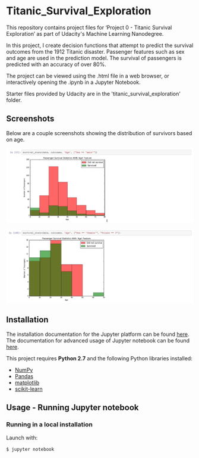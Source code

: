 # Titanic_Survival_Exploration
This repository contains project files for ‘Project 0 - Titanic Survival Exploration’ as part of Udacity's Machine Learning Nanodegree. 

In this project, I create decision functions that attempt to predict the survival outcomes from the 1912 Titanic disaster. Passenger features such as sex and age are used in the prediction model. The survival of passengers is predicted with an accuracy of over 80%.

The project can be viewed using the .html file in a web browser, or interactively opening the .ipynb in a Jupyter Notebook.

Starter files provided by Udacity are in the 'titanic_survival_exploration' folder. 

## Screenshots
Below are a couple screenshots showing the distribution of survivors based on age.

![](Titanic_Screenshot_1.jpg)

![](Titanic_Screenshot_2.jpg)

## Installation
The installation documentation for the Jupyter platform can be found [here](https://jupyter.readthedocs.io/en/latest/install.html).
The documentation for advanced usage of Jupyter notebook can be found
[here](https://jupyter-notebook.readthedocs.io/en/latest/).


This project requires **Python 2.7** and the following Python libraries installed:

- [NumPy](http://www.numpy.org/)
- [Pandas](http://pandas.pydata.org)
- [matplotlib](http://matplotlib.org/)
- [scikit-learn](http://scikit-learn.org/stable/)


## Usage - Running Jupyter notebook

### Running in a local installation

Launch with:

    $ jupyter notebook
